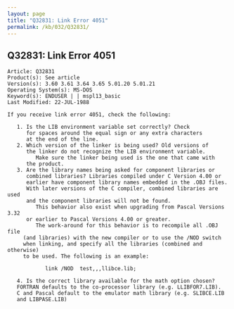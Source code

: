 ```yaml
---
layout: page
title: "Q32831: Link Error 4051"
permalink: /kb/032/Q32831/
---
```


## Q32831: Link Error 4051

	Article: Q32831
	Product(s): See article
	Version(s): 3.60 3.61 3.64 3.65 5.01.20 5.01.21
	Operating System(s): MS-DOS
	Keyword(s): ENDUSER | | mspl13_basic
	Last Modified: 22-JUL-1988
	
	If you receive link error 4051, check the following:
	
	   1. Is the LIB environment variable set correctly? Check
	      for spaces around the equal sign or any extra characters
	      at the end of the line.
	   2. Which version of the linker is being used? Old versions of
	      the linker do not recognize the LIB environment variable.
	         Make sure the linker being used is the one that came with
	      the product.
	   3. Are the library names being asked for component libraries or
	      combined libraries? Libraries compiled under C Version 4.00 or
	      earlier have component library names embedded in the .OBJ files.
	      With later versions of the C compiler, combined libraries are used
	      and the component libraries will not be found.
	         This behavior also exist when upgrading from Pascal Versions 3.32
	      or earlier to Pascal Versions 4.00 or greater.
	         The work-around for this behavior is to recompile all .OBJ file
	     (and libraries) with the new compiler or to use the /NOD switch
	     when linking, and specify all the libraries (combined and otherwise)
	     to be used. The following is an example:
	
	            link /NOD  test,,,llibce.lib;
	
	   4. Is the correct library available for the math option chosen?
	   FORTRAN defaults to the co-processor library (e.g. LLIBFOR7.LIB).
	   C and Pascal default to the emulator math library (e.g. SLIBCE.LIB
	   and LIBPASE.LIB)
